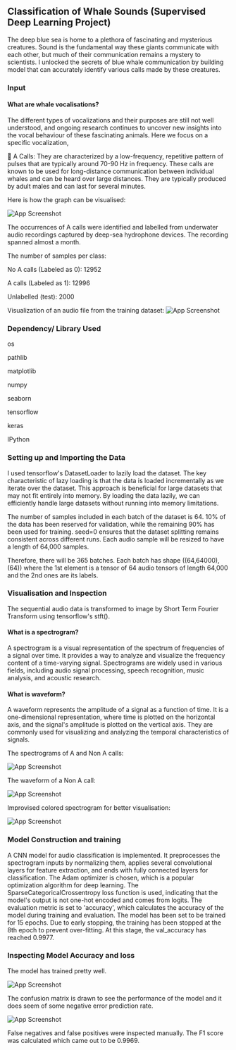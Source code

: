 
## Classification of Whale Sounds (Supervised Deep Learning Project)
The deep blue sea is home to a plethora of fascinating and mysterious creatures. Sound is the fundamental way these giants communicate with each other, but much of their communication remains a mystery to scientists. I unlocked the secrets of blue whale communication by building model that can accurately identify various calls made by these creatures.

### Input
#### What are whale vocalisations?
The different types of vocalizations and their purposes are still not well understood, and ongoing research continues to uncover new insights into the vocal behaviour of these fascinating animals. Here we focus on a specific vocalization,

🐋 A Calls: They are characterized by a low-frequency, repetitive pattern of pulses that are typically around 70-90 Hz in frequency. These calls are known to be used for long-distance communication between individual whales and can be heard over large distances. They are typically produced by adult males and can last for several minutes.

Here is how the graph can be visualised:





![App Screenshot](https://github.com/AkGu2002/DataFest-2023/assets/74046369/273696d0-e39f-4183-9f70-e58ae097abdb)

The occurrences of A calls were identified and labelled from underwater audio recordings captured by deep-sea hydrophone devices. The recording spanned almost a month.

The number of samples per class:

No A calls (Labeled as 0): 12952

A calls (Labeled as 1): 12996

Unlabelled (test): 2000

Visualization of an audio file from the training dataset:
![App Screenshot](https://github.com/AkGu2002/DataFest-2023/assets/74046369/da17d45e-3373-4a04-aa7c-5a1d838fcfd2)

### Dependency/ Library Used
os 

pathlib 

matplotlib

numpy

seaborn

tensorflow

keras

IPython

### Setting up and Importing the Data 
I used tensorflow's DatasetLoader to lazily load the dataset. The key characteristic of lazy loading is that the data is loaded incrementally as we iterate over the dataset. This approach is beneficial for large datasets that may not fit entirely into memory. By loading the data lazily, we can efficiently handle large datasets without running into memory limitations.

The number of samples included in each batch of the dataset is 64.
10% of the data has been reserved for validation, while the remaining 90% has been used for training. seed=0 ensures that the dataset splitting remains consistent across different runs. Each audio sample will be resized to have a length of 64,000 samples.

Therefore, there will be 365 batches. Each batch has shape ((64,64000),(64)) where the 1st element is a tensor of 64 audio tensors of length 64,000 and the 2nd ones are its labels.

### Visualisation and Inspection
The sequential audio data is transformed to image by Short Term Fourier Transform using tensorflow's stft().

#### What is a spectrogram?
A spectrogram is a visual representation of the spectrum of frequencies of a signal over time. It provides a way to analyze and visualize the frequency content of a time-varying signal. Spectrograms are widely used in various fields, including audio signal processing, speech recognition, music analysis, and acoustic research.

#### What is waveform?
A waveform represents the amplitude of a signal as a function of time. It is a one-dimensional representation, where time is plotted on the horizontal axis, and the signal's amplitude is plotted on the vertical axis. They are commonly used for visualizing and analyzing the temporal characteristics of signals.

The spectrograms of A and Non A calls:

![App Screenshot](https://github.com/AkGu2002/DataFest-2023/assets/74046369/5b0dc027-848f-404c-8abe-a60b28aea4f0)

The waveform of a Non A call:

![App Screenshot](https://github.com/AkGu2002/DataFest-2023/assets/74046369/c81aec21-18e6-47a2-a924-e53fae2b1192)

Improvised colored spectrogram for better visualisation:

![App Screenshot](https://github.com/AkGu2002/DataFest-2023/assets/74046369/2c5edcdd-570e-40d5-b556-2cb7fc859564)


### Model Construction and training
 A CNN model for audio classification is implemented. It preprocesses the spectrogram inputs by normalizing them, applies several convolutional layers for feature extraction, and ends with fully connected layers for classification.
The Adam optimizer is chosen, which is a popular optimization algorithm for deep learning. The SparseCategoricalCrossentropy loss function is used, indicating that the model's output is not one-hot encoded and comes from logits. The evaluation metric is set to 'accuracy', which calculates the accuracy of the model during training and evaluation. The model has been set to be trained for 15 epochs. Due to early stopping, the training has been stopped at the 8th epoch to prevent over-fitting. At this stage, the val_accuracy has reached 0.9977.

### Inspecting Model Accuracy and loss
The model has trained pretty well.

![App Screenshot](https://github.com/AkGu2002/DataFest-2023/assets/74046369/82880c74-8672-4ede-8601-8a64fb7c253c)

The confusion matrix is drawn to see the performance of the model and it does seem of some negative error prediction rate.

![App Screenshot](https://github.com/AkGu2002/DataFest-2023/assets/74046369/e8515a06-3634-441b-9e18-c21dde632c04)

False negatives and false positives were inspected manually. The F1 score was calculated which came out to be 0.9969.






